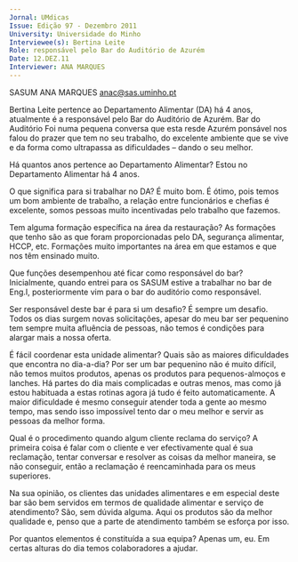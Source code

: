 ```yaml
---
Jornal: UMdicas
Issue: Edição 97 - Dezembro 2011
University: Universidade do Minho
Interviewee(s): Bertina Leite
Role: responsável pelo Bar do Auditório de Azurém
Date: 12.DEZ.11
Interviewer: ANA MARQUES
---
```


SASUM
ANA MARQUES
anac@sas.uminho.pt 

Bertina Leite pertence ao Departamento Alimentar (DA) há 4 anos, atualmente é a responsável pelo Bar do Auditório de Azurém.
Bar do Auditório Foi numa pequena conversa que esta resde Azurém ponsável nos falou do prazer que tem no seu
trabalho, do excelente ambiente que se vive e
da forma como ultrapassa as dificuldades –
dando o seu melhor.

Há quantos anos pertence ao Departamento Alimentar?
Estou no Departamento Alimentar há 4 anos.

O que significa para si trabalhar no DA?
É muito bom. É ótimo, pois temos um bom
ambiente de trabalho, a relação entre funcionários e chefias é excelente, somos pessoas
muito incentivadas pelo trabalho que fazemos.

Tem alguma formação específica na
área da restauração?
As formações que tenho são as que foram
proporcionadas pelo DA, segurança alimentar, HCCP, etc. Formações muito importantes
 na área em que estamos e que nos têm ensinado muito.

Que funções desempenhou até ficar
como responsável do bar?
Inicialmente, quando entrei para os SASUM estive a trabalhar no bar de Eng.I, posteriormente
vim para o bar do auditório como responsável.

Ser responsável deste bar é para si um
desafio?
É sempre um desafio. Todos os dias surgem
novas solicitações, apesar do meu bar ser
pequenino tem sempre muita afluência de
pessoas, não temos é condições para alargar
mais a nossa oferta.

É fácil coordenar esta unidade alimentar? Quais são as maiores dificuldades
que encontra no dia-a-dia?
Por ser um bar pequenino não é muito difícil,
não temos muitos produtos, apenas os produtos para pequenos-almoços e lanches. Há partes do dia mais complicadas e outras menos,
mas como já estou habituada a estas rotinas
agora já tudo é feito automaticamente. A maior
dificuldade é mesmo conseguir atender toda a
gente ao mesmo tempo, mas sendo isso impossível tento dar o meu melhor e servir as
pessoas da melhor forma.

Qual é o procedimento quando algum
cliente reclama do serviço?
A primeira coisa é falar com o cliente e ver
efectivamente qual é sua reclamação, tentar
conversar e resolver as coisas da melhor maneira, se não conseguir, então a reclamação
é reencaminhada para os meus superiores.

Na sua opinião, os clientes das unidades alimentares e em especial deste
bar são bem servidos em termos de
qualidade alimentar e serviço de atendimento?
São, sem dúvida alguma.
Aqui os produtos são da melhor qualidade e,
penso que a parte de atendimento também se
esforça por isso.

Por quantos elementos é constituída a
sua equipa?
Apenas um, eu. Em certas alturas do dia temos colaboradores a ajudar.